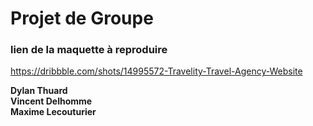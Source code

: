 # Projet de Groupe
### lien de la maquette à reproduire
https://dribbble.com/shots/14995572-Travelity-Travel-Agency-Website

**Dylan Thuard**  
**Vincent Delhomme**  
**Maxime Lecouturier**  
